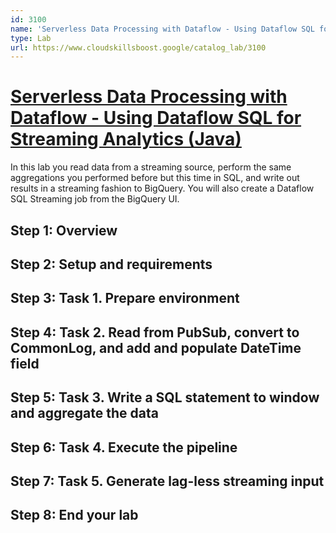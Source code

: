 ```yaml
---
id: 3100
name: 'Serverless Data Processing with Dataflow - Using Dataflow SQL for Streaming Analytics (Java)'
type: Lab
url: https://www.cloudskillsboost.google/catalog_lab/3100
---
```


# [Serverless Data Processing with Dataflow - Using Dataflow SQL for Streaming Analytics (Java)](https://www.cloudskillsboost.google/catalog_lab/3100)

In this lab you read data from a streaming source, perform the same aggregations you performed before but this time in SQL, and write out results in a streaming fashion to BigQuery. You will also create a Dataflow SQL Streaming job from the BigQuery UI.

## Step 1: Overview

## Step 2: Setup and requirements

## Step 3: Task 1. Prepare environment

## Step 4: Task 2. Read from PubSub, convert to CommonLog, and add and populate DateTime field

## Step 5: Task 3. Write a SQL statement to window and aggregate the data

## Step 6: Task 4. Execute the pipeline

## Step 7: Task 5. Generate lag-less streaming input

## Step 8: End your lab

